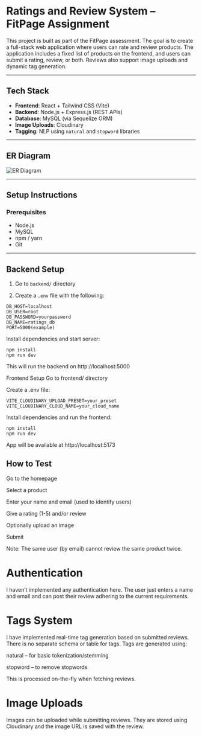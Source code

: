 # Ratings and Review System – FitPage Assignment

This project is built as part of the FitPage assessment. The goal is to create a full-stack web application where users can rate and review products. The application includes a fixed list of products on the frontend, and users can submit a rating, review, or both. Reviews also support image uploads and dynamic tag generation.

---

## Tech Stack

- **Frontend**: React + Tailwind CSS (Vite)
- **Backend**: Node.js + Express.js (REST APIs)
- **Database**: MySQL (via Sequelize ORM)
- **Image Uploads**: Cloudinary
- **Tagging**: NLP using `natural` and `stopword` libraries

---

## ER Diagram

![ER Diagram](https://github.com/user-attachments/assets/463f00e3-a95d-4998-bb51-255d3868898b)

---

## Setup Instructions

### Prerequisites

- Node.js
- MySQL
- npm / yarn
- Git

---

## Backend Setup

1. Go to `backend/` directory

2. Create a `.env` file with the following:

```env
DB_HOST=localhost
DB_USER=root
DB_PASSWORD=yourpassword
DB_NAME=ratings_db
PORT=5000(example)
```
Install dependencies and start server:

```
npm install
npm run dev
```
This will run the backend on http://localhost:5000

Frontend Setup
Go to frontend/ directory

Create a .env file:

```env
VITE_CLOUDINARY_UPLOAD_PRESET=your_preset
VITE_CLOUDINARY_CLOUD_NAME=your_cloud_name
```
Install dependencies and run the frontend:

```
npm install
npm run dev
```
App will be available at http://localhost:5173

## How to Test
Go to the homepage

Select a product

Enter your name and email (used to identify users)

Give a rating (1-5) and/or review

Optionally upload an image

Submit

Note: The same user (by email) cannot review the same product twice.

# Authentication
I haven’t implemented any authentication here. The user just enters a name and email and can post their review adhering to the current requirements.

# Tags System
I have implemented real-time tag generation based on submitted reviews.
There is no separate schema or table for tags. Tags are generated using:

natural – for basic tokenization/stemming

stopword – to remove stopwords

This is processed on-the-fly when fetching reviews.

# Image Uploads
Images can be uploaded while submitting reviews.
They are stored using Cloudinary and the image URL is saved with the review.
